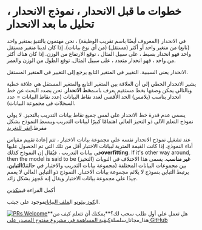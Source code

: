 # خطوات ما قبل الانحدار ، نموذج الانحدار ، تحليل ما بعد الانحدار

في الانحدار (المعروف أيضًا باسم تقريب الوظيفة) ، نحن مهتمون بالتنبؤ بمتغير واحد (تابع) من متغير واحد أو أكثر (مستقل) (من أي نوع بيانات). إذا كان لدينا متغير مستقل واحد فهو انحدار بسيط ، على سبيل المثال ، توقع الارتفاع من الوزن. إذا كان هناك أكثر من واحد ، فهو انحدار متعدد ، على سبيل المثال. توقع الطول من الوزن والعمر.

الانحدار يعني السببية. التغيير في المتغير التابع يرجع إلى التغيير في المتغير المستقل.

يشير الانحدار الخطي إلى أن العلاقة بين المتغير التابع والمتغير المستقل هي علاقة خطية وبالتالي يمكن وصفها بخط مستقيم يعرف باسم**خط الانحدار**. نحن بصدد البحث عن خط انحدار يناسب (يلامس) الحد الأقصى لعدد نقاط البيانات (عدد نقاط البيانات = عدد السجلات في مجموعة البيانات).

يسمى عدم قدرة خط الانحدار على لمس جميع نقاط بيانات التدريب بالتحيز. لا يولي نموذج التعلم الآلي ذو التحيز العالي اهتمامًا كبيرًا لبيانات التدريب ويبسط النموذج بشكل مفرط.[انقر للتغريد](https://clicktotweet.com/6Rcfz)

عند تشغيل نموذج الانحدار نفسه على مجموعة بيانات الاختبار ، تتم إعادة تقييم مقياس أداء النموذج. إذا كانت القيمة المترية لبيانات الاختبار أقل من تلك التي تم الحصول عليها في بيانات التدريب ، فيُقال إن النموذج كذلك**overfitting**. If it's other way around, then the model is said to be **غير مناسب**. يسمى هذا الاختلاف في النوبات (التحيز) بين مجموعات البيانات المختلفة (مجموعة بيانات التدريب والاختبار في حالتنا)**التباين**. يرتبط التباين بنموذج لا يلائم مجموعة بيانات الاختبار. النموذج ذو التباين العالي لا يعمم جيدًا على مجموعة بيانات الاختبار ويقال إنه مُجهز بشكل زائد.

أكمل القراءة في[ينكدين](https://www.linkedin.com/pulse/simple-linear-regression-overview-nitin-malik/)

ال[كود بيثون](https://github.com/drnitinmalik/simple-linear-regression/blob/main/predict-GPA-from-SAT.py)و ال[ملف البيانات](https://github.com/drnitinmalik/simple-linear-regression/blob/main/SAT-GPA.csv)موجود على جيثب.

[![PRs Welcome](https://img.shields.io/badge/PRs-welcome-brightgreen.svg?style=flat-square)](https://makeapullrequest.com)**هل تعمل على أول طلب سحب لك؟**يمكنك أن تتعلم كيف من هذا_مجانا_سلسلة[كيفية المساهمة في مشروع مفتوح المصدر على GitHub](https://kcd.im/pull-request)

